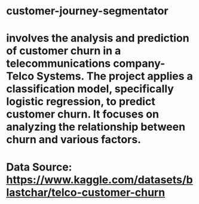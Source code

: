 # customer-journey-segmentator
# involves the analysis and prediction of customer churn in a telecommunications company- Telco Systems. The project applies a classification model, specifically logistic regression, to predict customer churn. It focuses on analyzing the relationship between churn and various factors. 
# Data Source: https://www.kaggle.com/datasets/blastchar/telco-customer-churn 
